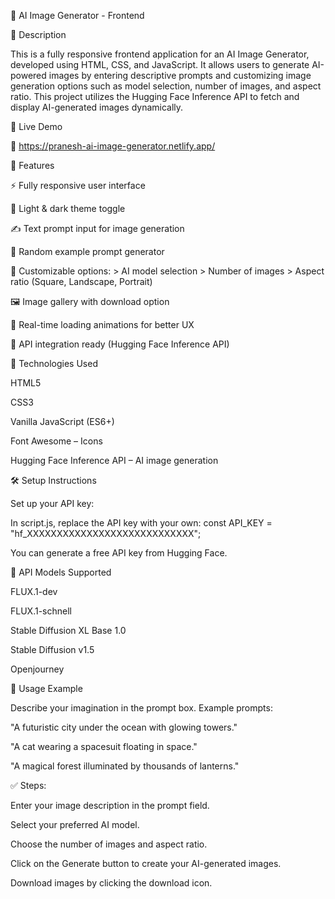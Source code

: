 🌟 AI Image Generator - Frontend

📄 Description

This is a fully responsive frontend application for an AI Image Generator, developed using HTML, CSS, and JavaScript. It allows users to generate AI-powered images by entering descriptive prompts and customizing image generation options such as model selection, number of images, and aspect ratio. This project utilizes the Hugging Face Inference API to fetch and display AI-generated images dynamically.

🚀 Live Demo

🔗 https://pranesh-ai-image-generator.netlify.app/

🚀 Features

⚡ Fully responsive user interface

🌙 Light & dark theme toggle

✍ Text prompt input for image generation

🎲 Random example prompt generator

🔧 Customizable options: > AI model selection > Number of images > Aspect ratio (Square, Landscape, Portrait)

🖼 Image gallery with download option

🔄 Real-time loading animations for better UX

🔐 API integration ready (Hugging Face Inference API)

🔧 Technologies Used

HTML5

CSS3

Vanilla JavaScript (ES6+)

Font Awesome – Icons

Hugging Face Inference API – AI image generation

🛠 Setup Instructions

Set up your API key:

In script.js, replace the API key with your own: const API_KEY = "hf_XXXXXXXXXXXXXXXXXXXXXXXXXXXX";

You can generate a free API key from Hugging Face.

🔑 API Models Supported

FLUX.1-dev

FLUX.1-schnell

Stable Diffusion XL Base 1.0

Stable Diffusion v1.5

Openjourney

📝 Usage Example

Describe your imagination in the prompt box. Example prompts:

"A futuristic city under the ocean with glowing towers."

"A cat wearing a spacesuit floating in space."

"A magical forest illuminated by thousands of lanterns."

✅ Steps:

Enter your image description in the prompt field.

Select your preferred AI model.

Choose the number of images and aspect ratio.

Click on the Generate button to create your AI-generated images.

Download images by clicking the download icon.
